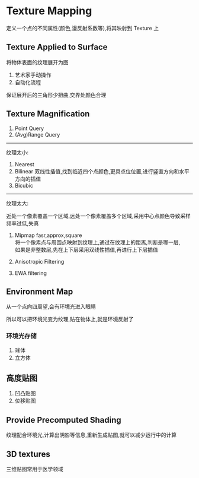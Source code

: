 # Texture Mapping

定义一个点的不同属性(颜色,漫反射系数等),将其映射到 Texture 上

## Texture Applied to Surface

将物体表面的纹理展开为图

1. 艺术家手动操作
2. 自动化流程

保证展开后的三角形少扭曲,交界处颜色合理

## Texture Magnification

1. Point Query
2. (Avg)Range Query

---

纹理太小:

1. Nearest
2. Bilinear 双线性插值,找到临近四个点颜色,更具点位位置,进行竖直方向和水平方向的插值
3. Bicubic

---

纹理太大:

近处一个像素覆盖一个区域,远处一个像素覆盖多个区域,采用中心点颜色导致采样频率过低,失真

1. Mipmap
   fasr,approx,square  
   将一个像素点与周围点映射到纹理上,通过在纹理上的距离,判断是哪一层,  
   如果是非整数层,先在上下层采用双线性插值,再进行上下层插值

2. Anisotropic Filtering
3. EWA filtering

## Environment Map

从一个点向四周望,会有环境光进入眼睛

所以可以把环境光变为纹理,贴在物体上,就是环境反射了

### 环境光存储

1. 球体
2. 立方体

## 高度贴图

1. 凹凸贴图
2. 位移贴图

## Provide Precomputed Shading

纹理配合环境光,计算出阴影等信息,重新生成贴图,就可以减少运行中的计算

## 3D textures

三维贴图常用于医学领域
